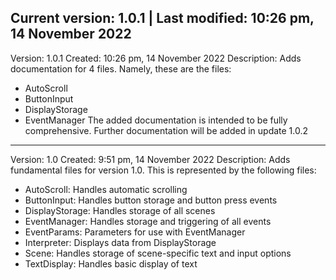 Current version: 1.0.1 | Last modified: 10:26 pm, 14 November 2022
---
Version: 1.0.1
Created: 10:26 pm, 14 November 2022
Description: Adds documentation for 4 files. Namely, these are the files:
- AutoScroll
- ButtonInput
- DisplayStorage
- EventManager
The added documentation is intended to be fully comprehensive. Further documentation will be added in update 1.0.2
---
Version: 1.0
Created: 9:51 pm, 14 November 2022
Description: Adds fundamental files for version 1.0. This is represented by the following files:
- AutoScroll: Handles automatic scrolling
- ButtonInput: Handles button storage and button press events
- DisplayStorage: Handles storage of all scenes
- EventManager: Handles storage and triggering of all events
- EventParams: Parameters for use with EventManager
- Interpreter: Displays data from DisplayStorage
- Scene: Handles storage of scene-specific text and input options
- TextDisplay: Handles basic display of text
